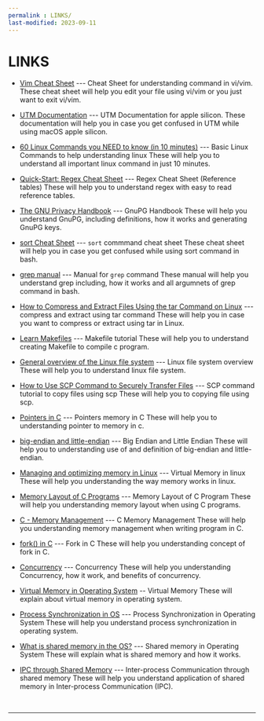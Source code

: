 ```yaml
---
permalink : LINKS/
last-modified: 2023-09-11
---
```


# LINKS

* [Vim Cheat Sheet](https://vim.rtorr.com/) --- Cheat Sheet for understanding command in vi/vim.
These cheat sheet will help you edit your file using vi/vim or you just want to exit vi/vim.

* [UTM Documentation](https://docs.getutm.app/) --- UTM Documentation for apple silicon.
These documentation will help you in case you get confused in UTM while using macOS apple silicon.

* [60 Linux Commands you NEED to know (in 10 minutes)](https://www.youtube.com/watch?v=gd7BXuUQ91w) --- Basic Linux Commands to help understanding linux
These will help you to understand all important linux command in just 10 minutes.

* [Quick-Start: Regex Cheat Sheet](https://www.rexegg.com/regex-quickstart.html) --- Regex Cheat Sheet (Reference tables)
These will help you to understand regex with easy to read reference tables.

* [The GNU Privacy Handbook](https://www.gnupg.org/gph/en/manual.html) --- GnuPG Handbook
These will help you understand GnuPG, including definitions, how it works and generating GnuPG keys.

* [sort Cheat Sheet](https://cheat.sh/sort) --- `sort` commmand cheat sheet
These cheat sheet will help you in case you get confused while using sort command in bash.

* [grep manual](https://www.gnu.org/software/grep/manual/grep.html#Back_002dreferences-and-Subexpressions) --- Manual for `grep` command
These manual will help you understand grep including, how it works and all argumnets of grep command in bash.

* [How to Compress and Extract Files Using the tar Command on Linux](https://www.howtogeek.com/248780/how-to-compress-and-extract-files-using-the-tar-command-on-linux/) --- compress and extract using tar command
These will help you in case you want to compress or extract using tar in Linux.

* [Learn Makefiles](https://makefiletutorial.com) --- Makefile tutorial
These will help you to understand creating Makefile to compile c program.

* [General overview of the Linux file system](https://tldp.org/LDP/intro-linux/html/sect_03_01.html) --- Linux file system overview
These will help you to understand linux file system.

* [How to Use SCP Command to Securely Transfer Files](https://linuxize.com/post/how-to-use-scp-command-to-securely-transfer-files/) --- SCP command tutorial to copy files using scp
These will help you to copying file using scp.

* [Pointers in C](https://linuxhint.com/use-pointers-c/#:~:text=Pointers%20are%20the%20most%20important,which%20we%20want%20to%20point.) --- Pointers memory in C
These will help you to understanding pointer to memory in c.

* [big-endian and little-endian](https://www.techtarget.com/searchnetworking/definition/big-endian-and-little-endian) --- Big Endian and Little Endian
These will help you to understanding use of and definition of big-endian and little-endian.

* [Managing and optimizing memory in Linux](https://www.site24x7.com/learn/linux/optimize-memory.html#:~:text=The%20entire%20memory%20in%20Linux,space%20from%20the%20hard%20disk.) --- Virtual Memory in linux
These will help you understanding the way memory works in linux.

* [Memory Layout of C Programs](https://www.geeksforgeeks.org/memory-layout-of-c-program/) --- Memory Layout of C Program
These will help you understanding memory layout when using C programs.

* [C - Memory Management](https://www.tutorialspoint.com/cprogramming/c_memory_management.htm) --- C Memory Management
These will help you understanding memory management when writing program in C.

* [fork() in C](https://www.geeksforgeeks.org/fork-system-call/) --- Fork in C
These will help you understanding concept of fork in C.

* [Concurrency](https://web.mit.edu/6.005/www/fa14/classes/17-concurrency/#:~:text=Concurrency%20means%20multiple%20computations%20are,cores%20on%20a%20single%20chip) --- Concurrency
These will help you understanding Concurrency, how it work, and benefits of concurrency.

* [Virtual Memory in Operating System](https://www.geeksforgeeks.org/virtual-memory-in-operating-system/) -- Virtual Memory
These will explain about virtual memory in operating system.

* [Process Synchronization in OS](https://www.scaler.com/topics/operating-system/process-synchronization-in-os/) --- Process Synchronization in Operating System
These will help you understand process synchronization in operating system.

* [What is shared memory in the OS?](https://www.tutorialspoint.com/what-is-shared-memory-in-the-os) --- Shared memory in Operating System
These will explain what is shared memory and how it works.

* [IPC through Shared Memory](https://www.javatpoint.com/ipc-through-shared-memory) --- Inter-process Communication through shared memory
These will help you understand application of shared memory in Inter-process Communication (IPC).

<br>
<hr> 
